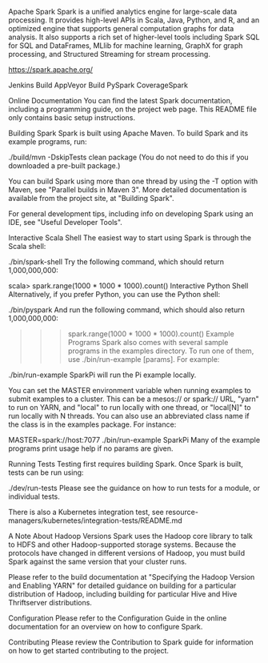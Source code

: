Apache Spark
Spark is a unified analytics engine for large-scale data processing. It provides high-level APIs in Scala, Java, Python, and R, and an optimized engine that supports general computation graphs for data analysis. It also supports a rich set of higher-level tools including Spark SQL for SQL and DataFrames, MLlib for machine learning, GraphX for graph processing, and Structured Streaming for stream processing.

https://spark.apache.org/

Jenkins Build AppVeyor Build PySpark CoverageSpark

Online Documentation
You can find the latest Spark documentation, including a programming guide, on the project web page. This README file only contains basic setup instructions.

Building Spark
Spark is built using Apache Maven. To build Spark and its example programs, run:

./build/mvn -DskipTests clean package
(You do not need to do this if you downloaded a pre-built package.)

You can build Spark using more than one thread by using the -T option with Maven, see "Parallel builds in Maven 3". More detailed documentation is available from the project site, at "Building Spark".

For general development tips, including info on developing Spark using an IDE, see "Useful Developer Tools".

Interactive Scala Shell
The easiest way to start using Spark is through the Scala shell:

./bin/spark-shell
Try the following command, which should return 1,000,000,000:

scala> spark.range(1000 * 1000 * 1000).count()
Interactive Python Shell
Alternatively, if you prefer Python, you can use the Python shell:

./bin/pyspark
And run the following command, which should also return 1,000,000,000:

>>> spark.range(1000 * 1000 * 1000).count()
Example Programs
Spark also comes with several sample programs in the examples directory. To run one of them, use ./bin/run-example <class> [params]. For example:

./bin/run-example SparkPi
will run the Pi example locally.

You can set the MASTER environment variable when running examples to submit examples to a cluster. This can be a mesos:// or spark:// URL, "yarn" to run on YARN, and "local" to run locally with one thread, or "local[N]" to run locally with N threads. You can also use an abbreviated class name if the class is in the examples package. For instance:

MASTER=spark://host:7077 ./bin/run-example SparkPi
Many of the example programs print usage help if no params are given.

Running Tests
Testing first requires building Spark. Once Spark is built, tests can be run using:

./dev/run-tests
Please see the guidance on how to run tests for a module, or individual tests.

There is also a Kubernetes integration test, see resource-managers/kubernetes/integration-tests/README.md

A Note About Hadoop Versions
Spark uses the Hadoop core library to talk to HDFS and other Hadoop-supported storage systems. Because the protocols have changed in different versions of Hadoop, you must build Spark against the same version that your cluster runs.

Please refer to the build documentation at "Specifying the Hadoop Version and Enabling YARN" for detailed guidance on building for a particular distribution of Hadoop, including building for particular Hive and Hive Thriftserver distributions.

Configuration
Please refer to the Configuration Guide in the online documentation for an overview on how to configure Spark.

Contributing
Please review the Contribution to Spark guide for information on how to get started contributing to the project.